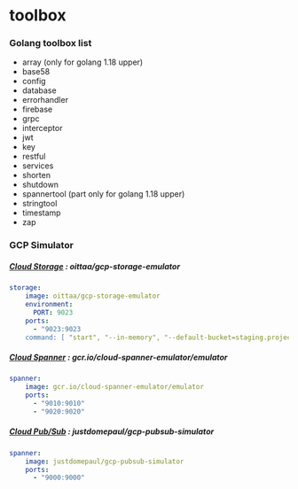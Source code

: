 # toolbox

### Golang toolbox list

- array (only for golang 1.18 upper)
- base58
- config
- database
- errorhandler
- firebase
- grpc
- interceptor
- jwt
- key
- restful
- services
- shorten
- shutdown
- spannertool (part only for golang 1.18 upper)
- stringtool
- timestamp
- zap


### GCP Simulator
##### [Cloud Storage](https://cloud.google.com/storage) : oittaa/gcp-storage-emulator
```yaml
storage:
    image: oittaa/gcp-storage-emulator
    environment:
      PORT: 9023
    ports:
      - "9023:9023
    command: [ "start", "--in-memory", "--default-bucket=staging.project.appspot.com" ]
```
##### [Cloud Spanner](https://cloud.google.com/spanner) : gcr.io/cloud-spanner-emulator/emulator
```yaml
spanner:
    image: gcr.io/cloud-spanner-emulator/emulator
    ports:
      - "9010:9010"
      - "9020:9020"
```
##### [Cloud Pub/Sub](https://cloud.google.com/pubsub) : justdomepaul/gcp-pubsub-simulator
```yaml
spanner:
    image: justdomepaul/gcp-pubsub-simulator
    ports:
      - "9000:9000"
```